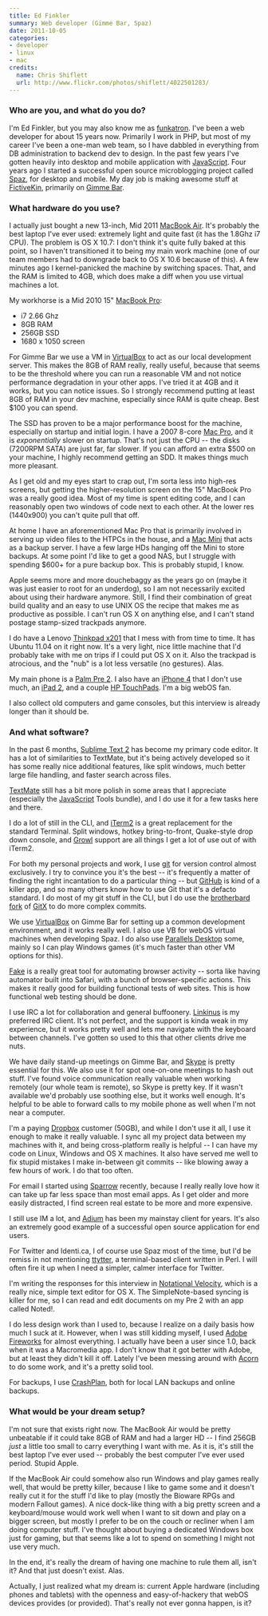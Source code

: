 ```yaml
---
title: Ed Finkler
summary: Web developer (Gimme Bar, Spaz)
date: 2011-10-05
categories:
- developer
- linux
- mac
credits:
  name: Chris Shiflett
  url: http://www.flickr.com/photos/shiflett/4022501283/
---
```


### Who are you, and what do you do?

I'm Ed Finkler, but you may also know me as [funkatron](http://funkatron.com/ "Ed's website."). I've been a web developer for about 15 years now. Primarily I work in PHP, but most of my career I've been a one-man web team, so I have dabbled in everything from DB administration to backend dev to design. In the past few years I've gotten heavily into desktop and mobile application with [JavaScript][]. Four years ago I started a successful open source microblogging project called [Spaz][], for desktop and mobile. My day job is making awesome stuff at [FictiveKin](http://fictivekin.com "The company that makes Gimme Bar"), primarily on [Gimme Bar][gimme-bar].

### What hardware do you use?

I actually just bought a new 13-inch, Mid 2011 [MacBook Air][macbook-air]. It's probably the best laptop I've ever used: extremely light and quite fast (it has the 1.8Ghz i7 CPU). The problem is OS X 10.7: I don't think it's quite fully baked at this point, so I haven't transitioned it to being my main work machine (one of our team members had to downgrade back to OS X 10.6 because of this). A few minutes ago I kernel-panicked the machine by switching spaces. That, and the RAM is limited to 4GB, which does make a diff when you use virtual machines a lot.

My workhorse is a Mid 2010 15" [MacBook Pro][macbook-pro]:

- i7 2.66 Ghz
- 8GB RAM
- 256GB SSD
- 1680 x 1050 screen

For Gimme Bar we use a VM in [VirtualBox][] to act as our local development server. This makes the 8GB of RAM really, really useful, because that seems to be the threshold where you can run a reasonable VM and not notice performance degradation in your other apps. I've tried it at 4GB and it works, but you can notice issues. So I strongly recommend putting at least 8GB of RAM in your dev machine, especially since RAM is quite cheap. Best $100 you can spend.

The SSD has proven to be a major performance boost for the machine, especially on startup and initial login. I have a 2007 8-core [Mac Pro][mac-pro], and it is *exponentially* slower on startup. That's not just the CPU -- the disks (7200RPM SATA) are just far, far slower. If you can afford an extra $500 on your machine, I highly recommend getting an SDD. It makes things much more pleasant.

As I get old and my eyes start to crap out, I'm sorta less into high-res screens, but getting the higher-resolution screen on the 15" MacBook Pro was a really good idea. Most of my time is spent editing code, and I can reasonably open two windows of code next to each other. At the lower res (1440x900) you can't quite pull that off.

At home I have an aforementioned Mac Pro that is primarily involved in serving up video files to the HTPCs in the house, and a [Mac Mini][mac-mini] that acts as a backup server. I have a few large HDs hanging off the Mini to store backups. At some point I'd like to get a good NAS, but I struggle with spending $600+ for a pure backup box. This is probably stupid, I know.

Apple seems more and more douchebaggy as the years go on (maybe it was just easier to root for an underdog), so I am not necessarily excited about using their hardware anymore. Still, I find their combination of great build quality and an easy to use UNIX OS the recipe that makes me as productive as possible. I can't run OS X on anything else, and I can't stand postage stamp-sized trackpads anymore.

I do have a Lenovo [Thinkpad x201][thinkpad-x201] that I mess with from time to time. It has Ubuntu 11.04 on it right now. It's a very light, nice little machine that I'd probably take with me on trips if I could put OS X on it. Also the trackpad is atrocious, and the "nub" is a lot less versatile (no gestures). Alas.

My main phone is a [Palm Pre 2][pre-2]. I also have an [iPhone 4][iphone-4] that I don't use much, an [iPad 2][ipad-2], and a couple [HP TouchPads][touchpad]. I'm a big webOS fan.

I also collect old computers and game consoles, but this interview is already longer than it should be.

### And what software?

In the past 6 months, [Sublime Text 2][sublime-text] has become my primary code editor. It has a lot of similarities to TextMate, but it's being actively developed so it has some really nice additional features, like split windows, much better large file handling, and faster search across files.

[TextMate][] still has a bit more polish in some areas that I appreciate (especially the [JavaScript][] Tools bundle), and I do use it for a few tasks here and there.

I do a lot of still in the CLI, and [iTerm2][iterm2] is a great replacement for the standard Terminal. Split windows, hotkey bring-to-front, Quake-style drop down console, and [Growl][] support are all things I get a lot of use out of with iTerm2.

For both my personal projects and work, I use [git][] for version control almost exclusively. I try to convince you it's the best -- it's frequently a matter of finding the right incantation to do a particular thing -- but [GitHub][] is kind of a killer app, and so many others know how to use Git that it's a defacto standard. I do most of my git stuff in the CLI, but I do use the [brotherbard fork](https://github.com/brotherbard/gitx "A fork of GitX") of [GitX][] to do more complex commits.

We use [VirtualBox][] on Gimme Bar for setting up a common development environment, and it works really well. I also use VB for webOS virtual machines when developing Spaz. I do also use [Parallels Desktop][parallels-desktop] some, mainly so I can play Windows games (it's much faster than other VM options for this).

[Fake][] is a really great tool for automating browser activity -- sorta like having automator built into Safari, with a bunch of browser-specific actions. This makes it really good for building functional tests of web sites. This is how functional web testing should be done.

I use IRC a lot for collaboration and general buffoonery. [Linkinus][] is my preferred IRC client. It's not perfect, and the support is kinda weak in my experience, but it works pretty well and lets me navigate with the keyboard between channels. I've gotten so used to this that other clients drive me nuts.

We have daily stand-up meetings on Gimme Bar, and [Skype][] is pretty essential for this. We also use it for spot one-on-one meetings to hash out stuff. I've found voice communication really valuable when working remotely (our whole team is remote), so Skype is pretty key. If it wasn't available we'd probably use soothing else, but it works well enough. It's helpful to be able to forward calls to my mobile phone as well when I'm not near a computer.

I'm a paying [Dropbox][] customer (50GB), and while I don't use it all, I use it enough to make it really valuable. I sync all my project data between my machines with it, and being cross-platform really is helpful -- I can have my code on Linux, Windows and OS X machines. It also have served me well to fix stupid mistakes I make in-between git commits -- like blowing away a few hours of work. I do that too often.

For email I started using [Sparrow][] recently, because I really really love how it can take up far less space than most email apps. As I get older and more easily distracted, I find screen real estate to be more and more expensive.

I still use IM a lot, and [Adium][] has been my mainstay client for years. It's also an extremely good example of a successful open source application for end users.

For Twitter and Identi.ca, I of course use Spaz most of the time, but I'd be remiss in not mentioning [ttytter][], a terminal-based client written in Perl. I will often fire it up when I need a simpler, calmer interface for Twitter.

I'm writing the responses for this interview in [Notational Velocity][notational-velocity], which is a really nice, simple text editor for OS X. The SimpleNote-based syncing is killer for me, so I can read and edit documents on my Pre 2 with an app called Noted!.

I do less design work than I used to, because I realize on a daily basis how much I suck at it. However, when I was still kidding myself, I used [Adobe Fireworks][fireworks] for almost everything. I actually have been a user since 1.0, back when it was a Macromedia app. I don't know that it got better with Adobe, but at least they didn't kill it off. Lately I've been messing around with [Acorn][] to do some work, and it's a pretty solid tool.

For backups, I use [CrashPlan][], both for local LAN backups and online backups.

### What would be your dream setup?

I'm not sure that exists right now. The MacBook Air would be pretty unbeatable if it could take 8GB of RAM and had a larger HD -- I find 256GB *just* a little too small to carry everything I want with me. As it is, it's still the best laptop I've ever used -- probably the best computer I've ever used period. Stupid Apple.

If the MacBook Air could somehow also run Windows and play games really well, that would be pretty killer, because I like to game some and it doesn't really cut it for the stuff I'd like to play (mostly the Bioware RPGs and modern Fallout games). A nice dock-like thing with a big pretty screen and a keyboard/mouse would work well when I want to sit down and play on a bigger screen, but mostly I prefer to be on the couch or recliner when I am doing computer stuff. I've thought about buying a dedicated Windows box just for gaming, but that seems like a lot to spend on something I might not use very much.

In the end, it's really the dream of having one machine to rule them all, isn't it? And that just doesn't exist. Alas.

Actually, I just realized what my dream is: current Apple hardware (including phones and tablets) with the openness and easy-of-hackery that webOS devices provides (or provided). That's really not ever gonna happen, is it?

[acorn]: https://flyingmeat.com/acorn/ "An image editor for the Mac."
[adium]: https://en.wikipedia.org/wiki/Adium "A multi-protocol chat application for the Mac."
[crashplan]: https://www.crashplan.com/en-us/ "An online backup service."
[dropbox]: https://www.dropbox.com/ "Online syncing and storage."
[fake]: https://fakeapp.com/ "A web browser for the Mac designed for automation."
[fireworks]: https://creative.adobe.com/products/fireworks "A graphics and work tool for the Mac."
[gimme-bar]: http://web.archive.org/web/20180518235129/https://gimmebar.com/ "A web service for storing collections of things from the web."
[git]: https://git-scm.com/ "A version control system."
[github]: https://github.com/ "A Git code repository service."
[gitx]: https://gitx.frim.nl/ "A git GUI for Mac OS X."
[growl]: https://growl.github.io/growl/ "A notification system for Mac OS X."
[ipad-2]: https://www.apple.com/ipad/ "A tablet device."
[iphone-4]: https://en.wikipedia.org/wiki/IPhone_4 "A smartphone."
[iterm2]: https://iterm2.com/ "An alternative terminal application for Mac OS X."
[javascript]: https://en.wikipedia.org/wiki/JavaScript "An interpreted scripting language."
[linkinus]: https://en.wikipedia.org/wiki/Linkinus "An IRC client for Mac OS X."
[mac-mini]: https://www.apple.com/mac-mini/ "A small desktop computer."
[mac-pro]: https://www.apple.com/mac-pro/ "The Intel-based Mac tower computer."
[macbook-air]: https://www.apple.com/macbook-air/ "A very thin laptop."
[macbook-pro]: https://www.apple.com/macbook-pro/ "A laptop."
[notational-velocity]: https://notational.net/ "A clever note-taking app for the Mac."
[parallels-desktop]: https://www.parallels.com/products/desktop/ "A PC emulator for the Mac."
[pre-2]: https://en.wikipedia.org/wiki/Palm_Pre_2 "A webOS smartphone."
[skype]: https://www.skype.com/en/ "Voice and video chat software."
[sparrow]: http://www.gmail.com/intl/en/mail/help/sparrow.html "A mail client for the Mac with a funky UI."
[spaz]: http://web.archive.org/web/20230708133925/https://www.getspaz.com/ "A microblogging client for Twitter, Identi.ca and Laconica."
[sublime-text]: http://www.sublimetext.com/ "A coder's text editor."
[textmate]: https://macromates.com/ "A text editor for the Mac."
[thinkpad-x201]: http://web.archive.org/web/20160511173457/http://shop.lenovo.com:80/us/notebooks/thinkpad/x-series/x201 "A 12.1 inch lightweight laptop."
[touchpad]: http://web.archive.org/web/20141217142055/http://www.hp.com/united-states/webos/us/en/tablet/touchpad.html "A webOS tablet."
[ttytter]: http://web.archive.org/web/20220813100822/https://www.floodgap.com/software/ttytter/ "A command-line Twitter client."
[virtualbox]: https://www.virtualbox.org/ "Open-source virtualisation software."
